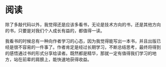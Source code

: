 # 阅读

除了多敲代码以外，我觉得还是应该多看书，无论是技术方向的书，还是其他方向的书，只要是对我们个人成长有益的，都值得一读。


我看书的时候总有一种向作者学习的心态，因为我觉得能写出一本书，并且出版已经是很不容易的一件事了。作者肯定是经过长期学习，不断总结思考，最终将得到的感悟通过书的形式分享给读者。既然都是精华，那就一定有值得我们学习的地方，站在前辈的肩膀上，能快速地获得收益。
